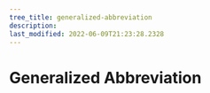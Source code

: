 ```yaml
---
tree_title: generalized-abbreviation
description: 
last_modified: 2022-06-09T21:23:28.2328
---
```


# Generalized Abbreviation
